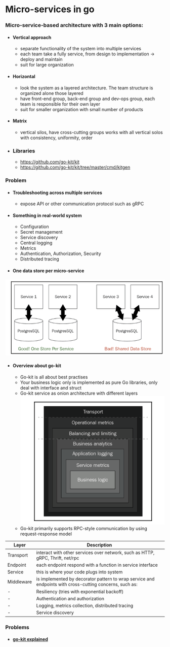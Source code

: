# Micro-services in go

### Micro-service-based architecture with 3 main options:
* #### Vertical approach
    - separate functionality of the system into multiple services
    - each team take a fully service, from design to implementation -> deploy and maintain 
    - suit for large organization
* #### Horizontal
    - look the system as a layered architecture. The team structure is organized alone those layered
    - have front-end group, back-end group and dev-ops group, each team is responsible for their own layer 
    - suit for smaller organization with small number of products 
* #### Matrix
    - vertical silos, have cross-cutting groups works with all vertical solos with consistency, uniformity, order

* ### Libraries
    - https://github.com/go-kit/kit
    - https://github.com/go-kit/kit/tree/master/cmd/kitgen
### Problem
* #### Troubleshooting across multiple services
    - expose API or other communication protocol such as gRPC 
* #### Something in real-world system
    - Configuration
    - Secret management
    - Service discovery
    - Central logging
    - Metrics
    - Authentication, Authorization, Security
    - Distributed tracing
* #### One data store per micro-service
![Data](../media/oneDataStorePerService.png)
* #### Overview about go-kit
    - Go-kit is all about best practises
    - Your business logic only is implemented as pure Go libraries, only deal with interface and struct 
    - Go-kit service as onion architecture with different layers 
    ![Onion architecture](../media/onionArchitectureInGoKit.png)
    - Go-kit primarily supports RPC-style communication by using request-response model

Layer | Description |
--- | --- |
Transport   | interact with other services over network, such as HTTP, gRPC, Thrift, net/rpc |
Endpoint    | each endpoint respond with a function in service interface 
Service     | this is where your code plugs into system 
Middleware  |is implemented by decorator pattern to wrap service and endpoints with cross-cutting concerns, such as: 
           -| Resiliency (tries with exponential backoff)
           -| Authentication and authorization
           -| Logging, metrics collection, distributed tracing
           -| Service discovery

### Problems
* #### [go-kit explained](gokitExplained.md)